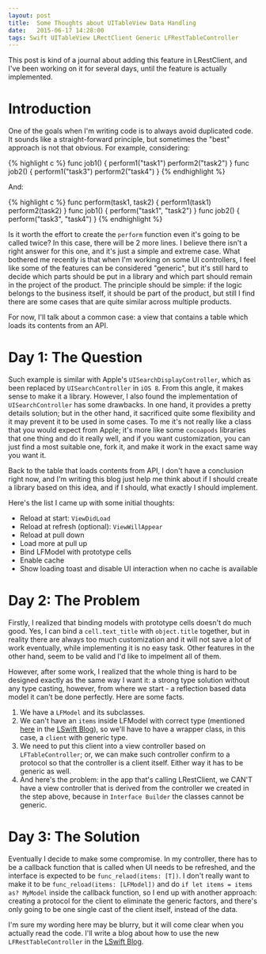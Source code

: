 ```yaml
---
layout: post
title:  Some Thoughts about UITableView Data Handling
date:   2015-06-17 14:28:00
tags: Swift UITableView LRectClient Generic LFRestTableController
---
```


This post is kind of a journal about adding this feature in LRestClient, and I've been working on it for several days, until the feature is actually implemented.

# Introduction

One of the goals when I'm writing code is to always avoid duplicated code. It sounds like a straight-forward principle, but sometimes the "best" approach is not that obvious. For example, considering:

{% highlight c %}
func job1() {
	perform1("task1")
	perform2("task2")
}
func job2() {
	perform1("task3")
	perform2("task4")
}
{% endhighlight %}

And:

{% highlight c %}
func perform(task1, task2) {
	perform1(task1)
	perform2(task2)
}
func job1() {
	perform("task1", "task2")
}
func job2() {
	perform("task3", "task4")
}
{% endhighlight %}

Is it worth the effort to create the `perform` function even it's going to be called twice? In this case, there will be 2 more lines. I believe there isn't a right answer for this one, and it's just a simple and extreme case. What bothered me recently is that when I'm working on some UI controllers, I feel like some of the features can be considered "generic", but it's still hard to decide which parts should be put in a library and which part should remain in the project of the product. The principle should be simple: if the logic belongs to the business itself, it should be part of the product, but still I find there are some cases that are quite similar across multiple products.

For now, I'll talk about a common case: a view that contains a table which loads its contents from an API.

# Day 1: The Question

Such example is similar with Apple's `UISearchDisplayController`, which as been replaced by `UISearchController` in `iOS 8`. From this angle, it makes sense to make it a library. However, I also found the implementation of `UISearchController` has some drawbacks. In one hand, it provides a pretty details solution; but in the other hand, it sacrificed quite some flexibility and it may prevent it to be used in some cases. To me it's not really like a class that you would expect from Apple; it's more like some `cocoapods` libraries that one thing and do it really well, and if you want customization, you can just find a most suitable one, fork it, and make it work in the exact same way you want it.

Back to the table that loads contents from API, I don't have a conclusion right now, and I'm writing this blog just help me think about if I should create a library based on this idea, and if I should, what exactly I should implement.

Here's the list I came up with some initial thoughts:

- Reload at start: `ViewDidLoad`
- Reload at refresh (optional): `ViewWillAppear`
- Reload at pull down
- Load more at pull up
- Bind LFModel with prototype cells
- Enable cache
- Show loading toast and disable UI interaction when no cache is available

# Day 2: The Problem

Firstly, I realized that binding models with prototype cells doesn't do much good. Yes, I can bind a `cell.text_title` with `object.title` together, but in reality there are always too much customization and it will not save a lot of work eventually, while implementing it is no easy task. Other features in the other hand, seem to be valid and I'd like to impelment all of them.

However, after some work, I realized that the whole thing is hard to be designed exactly as the same way I want it: a strong type solution without any type casting, however, from where we start - a reflection based data model it can't be done perfectly. Here are some facts.

1. We have a `LFModel` and its subclasses.
2. We can't have an `items` inside LFModel with correct type (mentioned [here](http://www.superarts.org/LSwift/lswift/lrestclient/lmodel/2015/06/19/new-thoughts-of-lrestclient.html) in the [LSwift Blog](superarts.github.io/LSwift/)), so we'll have to have a wrapper class, in this case, a `client` with generic type.
3. We need to put this client into a view controller based on `LFTableController`; or, we can make such controller confirm to a protocol so that the controller is a client itself. Either way it has to be generic as well.
4. And here's the problem: in the app that's calling LRestClient, we CAN'T have a view controller that is derived from the controller we created in the step above, because in `Interface Builder` the classes cannot be generic.

# Day 3: The Solution

Eventually I decide to make some compromise. In my controller, there has to be a callback function that is called when UI needs to be refreshed, and the interface is expected to be `func_relaod(items: [T])`. I don't really want to make it to be `func_reload(items: [LFModel])` and do `if let items = items as? MyModel` inside the callback function, so I end up with another approach: creating a protocol for the client to eliminate the generic factors, and there's only going to be one single cast of the client itself, instead of the data.

I'm sure my wording here may be blurry, but it will come clear when you actually read the code. I'll write a blog about how to use the new `LFRestTableController` in the [LSwift Blog](superarts.github.io/LSwift/).
